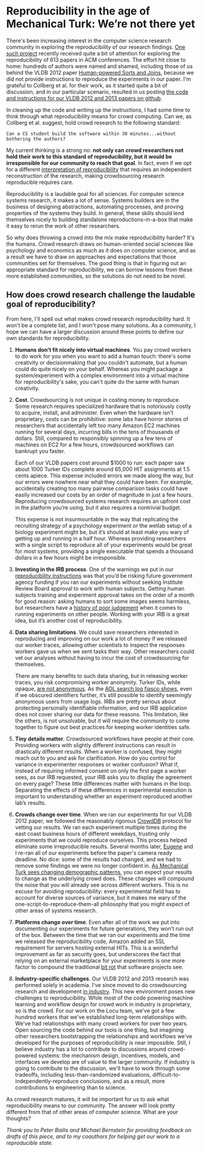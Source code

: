 # Reproducibility in the age of Mechanical Turk: We’re not there yet

There's been increasing interest in the computer science research community in exploring the reproducibility of our research findings.  [One such project](http://reproducibility.cs.arizona.edu/) recently received quite a bit of attention for exploring the reproducibility of 613 papers in ACM conferences.  The effort hit close to home: hundreds of authors were named and shamed, including those of us behind the VLDB 2012 paper [Human-powered Sorts and Joins](http://marcua.net/papers/qurk-vldb2012.pdf), because we did not provide instructions to reproduce the experiments in our paper.  I'm grateful to Collberg et al. for their work, as it started quite a bit of discussion, and in our particular scenario, resulted in us posting [the code and instructions for our VLDB 2012 and 2013 papers on github](https://github.com/marcua/qurk_experiments).

In cleaning up the code and writing up the instructions, I had some time to think through what reproducibility means for crowd computing.  Can we, as Collberg et al. suggest, hold crowd research to the following standard:

	Can a CS student build the software within 30 minutes...without bothering the authors?

My current thinking is a strong no: <b>not only can crowd researchers not hold their work to this standard of reproducibility, but it would be irresponsible for our community to reach that goal</b>.  In fact, even if we opt for a different [interpretation of reproducibility](http://cs.brown.edu/~sk/Memos/Examining-Reproducibility/) that requires an independent reconstruction of the research, making crowdsourcing research reproducible requires care.

Reproducibility is a laudable goal for all sciences.  For computer science systems research, it makes a lot of sense.  Systems builders are in the business of designing abstractions, automating processes, and proving properties of the systems they build.  In general, these skills should lend themselves nicely to building standalone reproductions-in-a-box that make it easy to rerun the work of other researchers.

So why does throwing a crowd into the mix make reproducibility harder?  It's the humans.  Crowd research draws on human-oriented social sciences like psychology and economics as much as it does on computer science, and as a result we have to draw on approaches and expectations that those communities set for themselves.  The good thing is that in figuring out an appropriate standard for reproducibility, we can borrow lessons from these more established communities, so the solutions do not need to be novel.

## How does crowd research challenge the laudable goal of reproducibility?

From here, I'll spell out what makes crowd research reproducibility hard.  It won't be a complete list, and I won't pose many solutions.  As a community, I hope we can have a larger discussion around these points to define our own standards for reproducibility.

1. <b>Humans don't fit nicely into virtual machines</b>.  You pay crowd workers to do work for you when you want to add a human touch: there's some creativity or decisionmaking that you couldn't automate, but a human could do quite nicely on your behalf.  Whereas you might package a system/experiment with a complex environment into a virtual machine for reproducibility's sake, you can't quite do the same with human creativity.

1. <b>Cost</b>. Crowdsourcing is not unique in costing money to reproduce. Some research requires specialized hardware that is notoriously costly to acquire, install, and administer. Even when the hardware isn't proprietary, costs can be prohibitive: some labs have horror stories of researchers that accidentally left too many Amazon EC2 machines running for several days, incurring bills in the tens of thousands of dollars.  Still, compared to responsibly spinning up a few tens of machines on EC2 for a few hours, crowdsourced workflows can bankrupt you faster.
  
    Each of our VLDB papers cost around $1000 to run: each paper saw about 1000 Turker IDs complete around 65,000 HIT assignments at 1.5 cents apiece.  This expense included errors we made along the way, but our errors were nowhere near what they could have been.  For example, accidentally creating too many pairwise comparison tasks could have easily increased our costs by an order of magnitude in just a few hours.  Reproducing crowdsourced systems research requires an upfront cost in the platform you’re using, but it also requires a nontrivial budget.
    
    This expense is not insurmountable in the way that replicating the recruiting strategy of a psychology experiment or the wetlab setup of a biology experiment might be, but it’s should at least make you wary of getting up and running in a half hour.  Whereas providing researchers with a single script to reproduce all of your experiments would be great for most systems, providing a single executable that spends a thousand dollars in a few hours might be irresponsible.

1. <b>Investing in the IRB process</b>.  One of the warnings we put in our [reproducibility instructions](https://github.com/marcua/qurk_experiments) was that you’d be risking future government agency funding if you ran our experiments without seeking Institute Review Board approval to work with human subjects.  Getting human subjects training and experiment approval takes on the order of a month for good reason: asking humans to sort some images seems harmless, but researchers have a [history of poor judgement](https://en.wikipedia.org/wiki/Unethical_human_experimentation_in_the_United_States) when it comes to running experiments on other people.  Working with your IRB is a great idea, but it’s another cost of reproducibility.

1. <b>Data sharing limitations</b>.  We could save researchers interested in reproducing and improving on our work a lot of money if we released our worker traces, allowing other scientists to inspect the responses workers gave us when we sent tasks their way.  Other researchers could vet our analyses without having to incur the cost of crowdsourcing for themselves.

    There are many benefits to such data sharing, but in releasing worker traces, you risk compromising worker anonymity.  Turker IDs, while opaque, [are not anonymous](http://crowdresearch.org/blog/?p=5177).  As the [AOL search log fiasco shows](https://en.wikipedia.org/wiki/AOL_search_data_scandal), even if we obscured identifiers further, it’s still possible to identify seemingly anonymous users from usage logs.  IRBs are pretty serious about protecting personally identifiable information, and our IRB application does not cover sharing our data for these reasons. This limitation, like the others, is not unsolvable, but it will require the community to come together to figure out best practices for keeping worker identities safe.

1. <b>Tiny details matter</b>. Crowdsourced workflows have people at their core.  Providing workers with slightly different instructions can result in drastically different results.  When a worker is confused, they might reach out to you and ask for clarification.  How do you control for variance in experimenter responses or worker confusion?  What if, instead of requiring informed consent on only the first page a worker sees, as our IRB requested, your IRB asks you to display the agreement on every page?  These little differences matter with humans in the loop.  Separating the effects of these differences in experimental execution is important to understanding whether an experiment reproduced another lab’s results.

1. <b>Crowds change over time</b>.  When we ran our experiments for our VLDB 2012 paper, we followed the reasonably rigorous [CrowdDB](https://amplab.cs.berkeley.edu/publication/crowddb-answering-queries-with-crowdsourcing/) protocol for vetting our results.  We ran each experiment multiple times during the east coast business hours of different weekdays, trusting only experiments that we could reproduce ourselves.  This process helped eliminate some irreproducible results.  Several months later, [Eugene](http://sirrice.com) and I re-ran all of our experiments before the paper's camera ready deadline.  No dice: some of the results had changed, and we had to remove some findings we were no longer confident in.  [As Mechanical Turk sees changing demographic patterns](https://www.ics.uci.edu/~jwross/pubs/RossEtAl-WhoAreTheCrowdworkers-altCHI2010.pdf), you can expect your results to change as the underlying crowd does.  These changes will compound the noise that you will already see across different workers.  This is no excuse for avoiding reproducibility: every experimental field has to account for diverse sources of variance, but it makes me wary of the one-script-to-reproduce-them-all philosophy that you might expect of other areas of systems research.

1. <b>Platforms change over time</b>. Even after all of the work we put into documenting our experiments for future generations, they won’t run out of the box.  Between the time that we ran our experiments and the time we released the reproducibility code, Amazon added an SSL requirement for servers hosting external HITs.  This is a wonderful improvement as far as security goes, but underscores the fact that relying on an external marketplace for your experiments is one more factor to compound the traditional [bit rot](https://en.wikipedia.org/wiki/Software_rot) that software projects see.

1. <b>Industry-specific challenges</b>.  Our VLDB 2012 and 2013 research was performed solely in academia.  I've since moved to do crowdsourcing research and development [in industry](http://blog.locu.com/post/25389032496/the-locu-workflow-a-crawler-a-learner-and-a-crowd).  This new environment poses new challenges to reproducibility.  While most of the code powering machine learning and workflow design for crowd work in industry is proprietary, so is the crowd.  For our work on the Locu team, we've got a few hundred workers that we've established long-term relationships with.  We've had relationships with many crowd workers for over two years.  Open sourcing the code behind our tools is one thing, but imagining other researchers bootstrapping the relationships and workflows we've developed for the purposes of reproducibility is near impossible.  Still, I believe industry has a lot to contribute to discussions around crowd-powered systems: the mechanism design, incentives, models, and interfaces we develop are of value to the larger community.  If industry is going to contribute to the discussion, we'll have to work through some tradeoffs, including less-than-randomized evaluations, difficult-to-independently-reproduce conclusions, and as a result, more contributions to engineering than to science.

As crowd research matures, it will be important for us to ask what reproducibility means to our community.  The answer will look pretty different from that of other areas of computer science.  What are your thoughts?

*Thank you to Peter Bailis and Michael Bernstein for providing feedback on drafts of this piece, and to my coauthors for helping get our work to a reproducible state.*